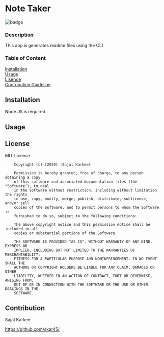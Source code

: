 # Note Taker

![badge](https://img.shields.io/badge/MIT-green)


### Description
This app is generates readme files using the CLI
### Table of Content  
[Installation](#Installation)  
[Usage](#Usage)  
[Lisence](#License)  
[Contribution Guideline](#custom-cont)  

## Installation 
Node.JS is required.

## Usage


## License
MIT License

        Copyright (c) [2020] [Sajal Karkee]
        
        Permission is hereby granted, free of charge, to any person obtaining a copy
        of this software and associated documentation files (the "Software"), to deal
        in the Software without restriction, including without limitation the rights
        to use, copy, modify, merge, publish, distribute, sublicense, and/or sell
        copies of the Software, and to permit persons to whom the Software is
        furnished to do so, subject to the following conditions:
        
        The above copyright notice and this permission notice shall be included in all
        copies or substantial portions of the Software.
        
        THE SOFTWARE IS PROVIDED "AS IS", WITHOUT WARRANTY OF ANY KIND, EXPRESS OR
        IMPLIED, INCLUDING BUT NOT LIMITED TO THE WARRANTIES OF MERCHANTABILITY,
        FITNESS FOR A PARTICULAR PURPOSE AND NONINFRINGEMENT. IN NO EVENT SHALL THE
        AUTHORS OR COPYRIGHT HOLDERS BE LIABLE FOR ANY CLAIM, DAMAGES OR OTHER
        LIABILITY, WHETHER IN AN ACTION OF CONTRACT, TORT OR OTHERWISE, ARISING FROM,
        OUT OF OR IN CONNECTION WITH THE SOFTWARE OR THE USE OR OTHER DEALINGS IN THE
        SOFTWARE.

## Contribution 

Sajal Karkee

https://github.com/skar45/
